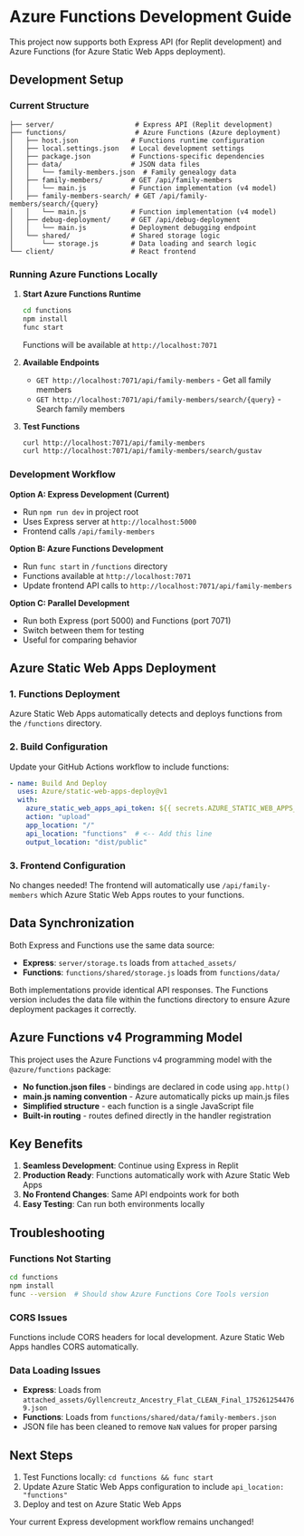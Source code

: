 # Azure Functions Development Guide

This project now supports both Express API (for Replit development) and Azure Functions (for Azure Static Web Apps deployment).

## Development Setup

### Current Structure
```
├── server/                    # Express API (Replit development)
├── functions/                 # Azure Functions (Azure deployment)
│   ├── host.json             # Functions runtime configuration
│   ├── local.settings.json   # Local development settings
│   ├── package.json          # Functions-specific dependencies
│   ├── data/                 # JSON data files
│   │   └── family-members.json  # Family genealogy data
│   ├── family-members/       # GET /api/family-members
│   │   └── main.js           # Function implementation (v4 model)
│   ├── family-members-search/ # GET /api/family-members/search/{query}
│   │   └── main.js           # Function implementation (v4 model)
│   ├── debug-deployment/     # GET /api/debug-deployment
│   │   └── main.js           # Deployment debugging endpoint
│   └── shared/               # Shared storage logic
│       └── storage.js        # Data loading and search logic
└── client/                   # React frontend
```

### Running Azure Functions Locally

1. **Start Azure Functions Runtime**
   ```bash
   cd functions
   npm install
   func start
   ```
   Functions will be available at `http://localhost:7071`

2. **Available Endpoints**
   - `GET http://localhost:7071/api/family-members` - Get all family members
   - `GET http://localhost:7071/api/family-members/search/{query}` - Search family members

3. **Test Functions**
   ```bash
   curl http://localhost:7071/api/family-members
   curl http://localhost:7071/api/family-members/search/gustav
   ```

### Development Workflow

**Option A: Express Development (Current)**
- Run `npm run dev` in project root
- Uses Express server at `http://localhost:5000`
- Frontend calls `/api/family-members`

**Option B: Azure Functions Development**
- Run `func start` in `/functions` directory
- Functions available at `http://localhost:7071`
- Update frontend API calls to `http://localhost:7071/api/family-members`

**Option C: Parallel Development**
- Run both Express (port 5000) and Functions (port 7071)
- Switch between them for testing
- Useful for comparing behavior

## Azure Static Web Apps Deployment

### 1. Functions Deployment
Azure Static Web Apps automatically detects and deploys functions from the `/functions` directory.

### 2. Build Configuration
Update your GitHub Actions workflow to include functions:

```yaml
- name: Build And Deploy
  uses: Azure/static-web-apps-deploy@v1
  with:
    azure_static_web_apps_api_token: ${{ secrets.AZURE_STATIC_WEB_APPS_API_TOKEN }}
    action: "upload"
    app_location: "/"
    api_location: "functions"  # <-- Add this line
    output_location: "dist/public"
```

### 3. Frontend Configuration
No changes needed! The frontend will automatically use `/api/family-members` which Azure Static Web Apps routes to your functions.

## Data Synchronization

Both Express and Functions use the same data source:
- **Express**: `server/storage.ts` loads from `attached_assets/`
- **Functions**: `functions/shared/storage.js` loads from `functions/data/`

Both implementations provide identical API responses. The Functions version includes the data file within the functions directory to ensure Azure deployment packages it correctly.

## Azure Functions v4 Programming Model

This project uses the Azure Functions v4 programming model with the `@azure/functions` package:
- **No function.json files** - bindings are declared in code using `app.http()`
- **main.js naming convention** - Azure automatically picks up main.js files
- **Simplified structure** - each function is a single JavaScript file
- **Built-in routing** - routes defined directly in the handler registration

## Key Benefits

1. **Seamless Development**: Continue using Express in Replit
2. **Production Ready**: Functions automatically work with Azure Static Web Apps
3. **No Frontend Changes**: Same API endpoints work for both
4. **Easy Testing**: Can run both environments locally

## Troubleshooting

### Functions Not Starting
```bash
cd functions
npm install
func --version  # Should show Azure Functions Core Tools version
```

### CORS Issues
Functions include CORS headers for local development. Azure Static Web Apps handles CORS automatically.

### Data Loading Issues
- **Express**: Loads from `attached_assets/Gyllencreutz_Ancestry_Flat_CLEAN_Final_1752612544769.json`
- **Functions**: Loads from `functions/shared/data/family-members.json`
- JSON file has been cleaned to remove `NaN` values for proper parsing

## Next Steps

1. Test Functions locally: `cd functions && func start`
2. Update Azure Static Web Apps configuration to include `api_location: "functions"`
3. Deploy and test on Azure Static Web Apps

Your current Express development workflow remains unchanged!